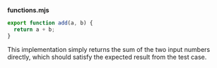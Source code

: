 **functions.mjs**

```javascript
export function add(a, b) {
  return a + b;
}
```

This implementation simply returns the sum of the two input numbers directly, which should satisfy the expected result from the test case.